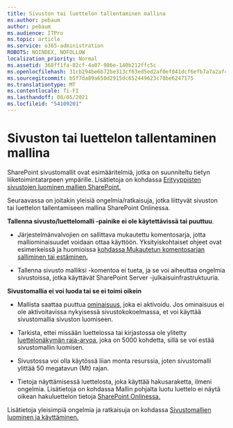 ```yaml
---
title: Sivuston tai luettelon tallentaminen mallina
ms.author: pebaum
author: pebaum
ms.audience: ITPro
ms.topic: article
ms.service: o365-administration
ROBOTS: NOINDEX, NOFOLLOW
localization_priority: Normal
ms.assetid: 368ff1fa-82cf-4a07-986e-140b212ffc5c
ms.openlocfilehash: 31cb294be6b72be313cf63ed5ed2af0ef041dcf6efb7a7a2af4e1b6a9a149c43
ms.sourcegitcommit: b5f7da89a650d2915dc652449623c78be6247175
ms.translationtype: MT
ms.contentlocale: fi-FI
ms.lasthandoff: 08/05/2021
ms.locfileid: "54109201"
---
```

# <a name="save-site-or-list-as-a-template"></a>Sivuston tai luettelon tallentaminen mallina

SharePoint sivustomallit ovat esimääritelmiä, jotka on suunniteltu tietyn liiketoimintatarpeen ympärille. Lisätietoja on kohdassa [Erityyppisten sivustojen luominen mallien SharePoint.](https://support.office.com/article/using-templates-to-create-different-kinds-of-sharepoint-sites-449eccec-ff99-4cf3-b62e-dcfee37e8da4)

Seuraavassa on joitakin yleisiä ongelmia/ratkaisuja, jotka liittyvät sivuston tai luettelon tallentamiseen mallina SharePoint Onlinessa.

**Tallenna sivusto/luettelomalli -painike ei ole käytettävissä tai puuttuu**. 

- Järjestelmänvalvojien on sallittava mukautettu komentosarja, jotta malliominaisuudet voidaan ottaa käyttöön. Yksityiskohtaiset ohjeet ovat esimerkeissä ja huomioissa [kohdassa Mukautetun komentosarjan salliminen tai estäminen.](https://docs.microsoft.com/sharepoint/allow-or-prevent-custom-script)


- Tallenna sivusto malliksi -komentoa ei tueta, ja se voi aiheuttaa ongelmia sivustoissa, jotka käyttävät SharePoint Server -julkaisuinfrastruktuuria.


**Sivustomallia ei voi luoda tai se ei toimi oikein**

- Mallista saattaa puuttua [ominaisuus,](https://social.technet.microsoft.com/wiki/contents/articles/14423.sharepoint-2013-existing-features-guid.aspx) joka ei aktivoidu. Jos ominaisuus ei ole aktivoitavissa nykyisessä sivustokokoelmassa, et voi käyttää sivustomallia sivuston luomiseen.


- Tarkista, ettei missään luettelossa tai kirjastossa ole ylitetty [luettelonäkymän raja-arvoa](https://support.office.com/article/Manage-large-lists-and-libraries-in-SharePoint-B8588DAE-9387-48C2-9248-C24122F07C59), joka on 5000 kohdetta, sillä se voi estää sivustomallin luomisen.


- Sivustossa voi olla käytössä liian monta resurssia, joten sivustomalli ylittää 50 megatavun (Mt) rajan.


- Tietoja näyttämisessä luettelosta, joka käyttää hakusaraketta, ilmeni ongelmia. Lisätietoja on kohdassa Mallin pohjalta luotu luettelo ei näytä oikean hakuluettelon tietoja [SharePoint Onlinessa.](https://docs.microsoft.com/sharepoint/support/lists-and-libraries/template-generated-list-incorrect-data)


Lisätietoja yleisimpiä ongelmia ja ratkaisuja on kohdassa [Sivustomallien luominen ja käyttäminen.](https://support.office.com/article/Create-and-use-site-templates-60371B0F-00E0-4C49-A844-34759EBDD989)

